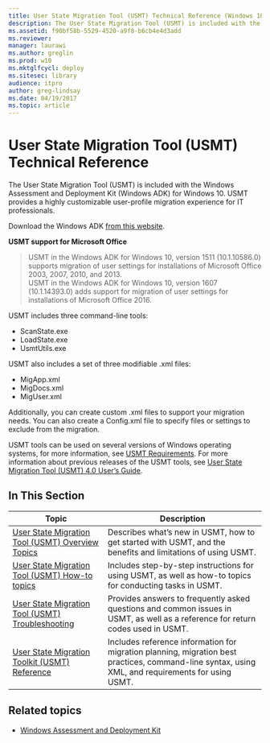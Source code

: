 ```yaml
---
title: User State Migration Tool (USMT) Technical Reference (Windows 10)
description: The User State Migration Tool (USMT) is included with the Windows Assessment and Deployment Kit (Windows ADK) for Windows 10. USMT provides a highly customizable user-profile migration experience for IT professionals.
ms.assetid: f90bf58b-5529-4520-a9f8-b6cb4e4d3add
ms.reviewer: 
manager: laurawi
ms.author: greglin
ms.prod: w10
ms.mktglfcycl: deploy
ms.sitesec: library
audience: itproauthor: greg-lindsay
ms.date: 04/19/2017
ms.topic: article
---
```


# User State Migration Tool (USMT) Technical Reference
The User State Migration Tool (USMT) is included with the Windows Assessment and Deployment Kit (Windows ADK) for Windows 10. USMT provides a highly customizable user-profile migration experience for IT professionals.

Download the Windows ADK [from this website](https://go.microsoft.com/fwlink/p/?LinkID=526803).

**USMT support for Microsoft Office**
>USMT in the Windows ADK for Windows 10, version 1511 (10.1.10586.0) supports migration of user settings for installations of Microsoft Office 2003, 2007, 2010, and 2013.<BR>
>USMT in the Windows ADK for Windows 10, version 1607 (10.1.14393.0) adds support for migration of user settings for installations of Microsoft Office 2016.

USMT includes three command-line tools:

-   ScanState.exe<BR>
-   LoadState.exe<BR>
-   UsmtUtils.exe

USMT also includes a set of three modifiable .xml files:

-   MigApp.xml<BR>
-   MigDocs.xml<BR>
-   MigUser.xml

Additionally, you can create custom .xml files to support your migration needs. You can also create a Config.xml file to specify files or settings to exclude from the migration.

USMT tools can be used on several versions of Windows operating systems, for more information, see [USMT Requirements](usmt-requirements.md). For more information about previous releases of the USMT tools, see [User State Migration Tool (USMT) 4.0 User’s Guide](https://go.microsoft.com/fwlink/p/?LinkId=246564).

## In This Section
|Topic |Description|
|------|-----------|
|[User State Migration Tool (USMT) Overview Topics](usmt-topics.md)|Describes what’s new in USMT, how to get started with USMT, and the benefits and limitations of using USMT.|
|[User State Migration Tool (USMT) How-to topics](usmt-how-to.md)|Includes step-by-step instructions for using USMT, as well as how-to topics for conducting tasks in USMT.|
|[User State Migration Tool (USMT) Troubleshooting](usmt-troubleshooting.md)|Provides answers to frequently asked questions and common issues in USMT, as well as a reference for return codes used in USMT.|
|[User State Migration Toolkit (USMT) Reference](usmt-reference.md)|Includes reference information for migration planning, migration best practices, command-line syntax, using XML, and requirements for using USMT.|

## Related topics
- [Windows Assessment and Deployment Kit](https://msdn.microsoft.com/library/windows/hardware/dn247001.aspx)

 

 





